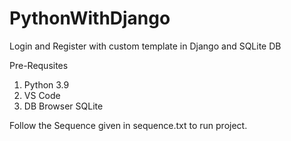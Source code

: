 # PythonWithDjango

Login and Register with custom template in Django and SQLite DB

Pre-Requsites

1) Python 3.9
2) VS Code
3) DB Browser SQLite

Follow the Sequence given in sequence.txt to run project.
